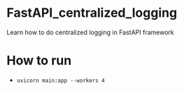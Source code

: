 # FastAPI_centralized_logging
Learn how to do centralized logging in FastAPI framework

# How to run
- `uvicorn main:app --workers 4`
